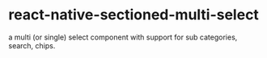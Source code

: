 # react-native-sectioned-multi-select
a multi (or single) select component with support for sub categories, search, chips.
